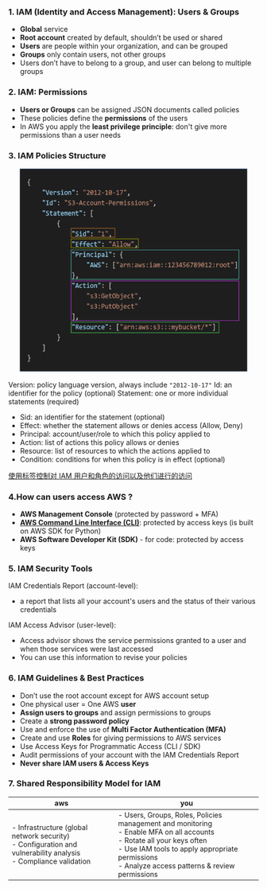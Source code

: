 ### 1. IAM (Identity and Access Management): Users & Groups

- **Global** service
- **Root account** created by default, shouldn’t be used or shared
- **Users** are people within your organization, and can be grouped
- **Groups** only contain users, not other groups
- Users don’t have to belong to a group, and user can belong to multiple groups

### 2. IAM: Permissions

- **Users or Groups** can be assigned JSON documents called policies
- These policies define the **permissions** of the users
- In AWS you apply the **least privilege principle**: don't give more permissions than a user needs

### 3. IAM Policies Structure
<center><img src="iam.png" style="zoom:75%"/></center>

Version: policy language version, always include `"2012-10-17"`
Id: an identifier for the policy (optional)
Statement: one or more individual statements (required)
- Sid: an identifier for the statement (optional) 
- Effect: whether the statement allows or denies access (Allow, Deny)
- Principal: account/user/role to which this policy applied to
- Action: list of actions this policy allows or denies
- Resource: list of resources to which the actions applied to
- Condition: conditions for when this policy is in effect (optional)

[使用标签控制对 IAM 用户和角色的访问以及他们进行的访问](https://docs.aws.amazon.com/zh_cn/IAM/latest/UserGuide/access_iam-tags.html)

### 4.How can users access AWS ?

- **AWS Management Console** (protected by password + MFA)
- **[AWS Command Line Interface (CLI)](https://github.com/aws/aws-cli)**: protected by access keys (is built on AWS SDK for Python)
- **AWS Software Developer Kit (SDK)** - for code: protected by access keys

### 5. IAM Security Tools
IAM Credentials Report (account-level):

- a report that lists all your account's users and the status of their various credentials

IAM Access Advisor (user-level):
- Access advisor shows the service permissions granted to a user and when those services were last accessed
- You can use this information to revise your policies

### 6. IAM Guidelines & Best Practices

- Don’t use the root account except for AWS account setup
- One physical user = One AWS **user**
- **Assign users to groups** and assign permissions to groups
- Create a **strong password policy**
- Use and enforce the use of **Multi Factor Authentication (MFA)**
- Create and use **Roles** for giving permissions to AWS services
- Use Access Keys for Programmatic Access (CLI / SDK)
- Audit permissions of your account with the IAM Credentials Report
- **Never share IAM users & Access Keys**

### 7. Shared Responsibility Model for IAM

| <center>aws</center>                                         | <center>you</center>                                         |
| ------------------------------------------------------------ | ------------------------------------------------------------ |
| - Infrastructure (global network security) <br>- Configuration and vulnerability analysis <br>- Compliance validation | - Users, Groups, Roles, Policies management and monitoring <br>- Enable MFA on all accounts <br>- Rotate all your keys often <br>- Use IAM tools to apply appropriate permissions <br>- Analyze access patterns & review permissions |